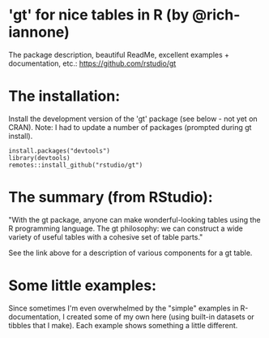 # 'gt' for nice tables in R (by @rich-iannone)

The package description, beautiful ReadMe, excellent examples + documentation, etc.: 
<https://github.com/rstudio/gt>

# The installation:

Install the development version of the 'gt' package (see below - not yet on CRAN). Note: I had to update a number of packages (prompted during gt install). 

    install.packages("devtools")
    library(devtools)
    remotes::install_github("rstudio/gt")
    
# The summary (from RStudio):

"With the gt package, anyone can make wonderful-looking tables using the R programming language. The gt philosophy: we can construct a wide variety of useful tables with a cohesive set of table parts."

See the link above for a description of various components for a gt table. 

# Some little examples:

Since sometimes I'm even overwhelmed by the "simple" examples in R-documentation, I created some of my own here (using built-in datasets or tibbles that I make). Each example shows something a little different.

